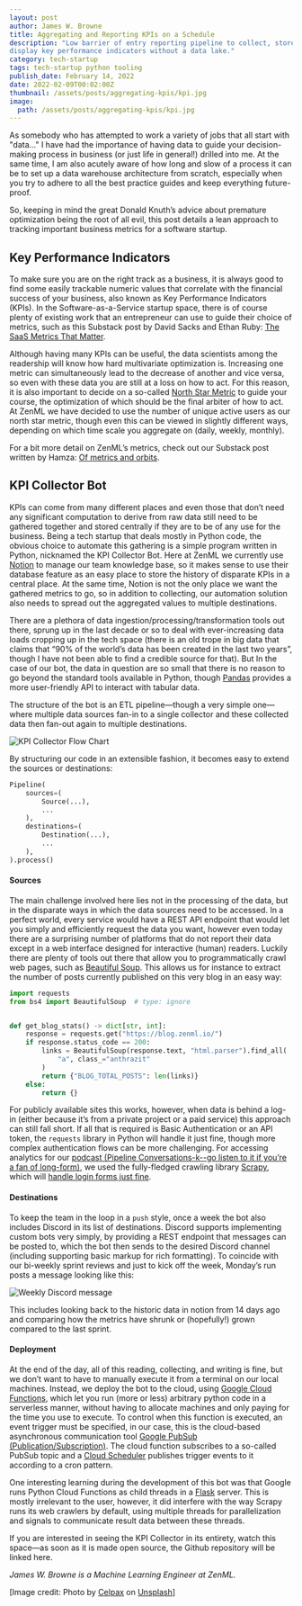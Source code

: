 ```yaml
---
layout: post
author: James W. Browne
title: Aggregating and Reporting KPIs on a Schedule
description: "Low barrier of entry reporting pipeline to collect, store, and
display key performance indicators without a data lake."
category: tech-startup
tags: tech-startup python tooling
publish_date: February 14, 2022
date: 2022-02-09T00:02:00Z
thumbnail: /assets/posts/aggregating-kpis/kpi.jpg
image:
  path: /assets/posts/aggregating-kpis/kpi.jpg
---
```


As somebody who has attempted to work a variety of jobs that all start with
"data..." I have had the importance of having data to guide your decision-making
process in business (or just life in general!) drilled into me. At the same
time, I am also acutely aware of how long and slow of a process it can be to
set up a data warehouse architecture from scratch, especially when you try to
adhere to all the best practice guides and keep everything future-proof.

So, keeping in mind the great Donald Knuth’s advice about premature
optimization being the root of all evil, this post details a lean approach to
tracking important business metrics for a software startup.

## Key Performance Indicators

To make sure you are on the right track as a business, it is always good to
find some easily trackable numeric values that correlate with the financial
success of your business, also known as Key Performance Indicators (KPIs). In
the Software-as-a-Service startup space, there is of course plenty of existing
work that an entrepreneur can use to guide their choice of metrics, such as
this Substack post by David Sacks and Ethan Ruby:
[The SaaS Metrics That Matter](https://sacks.substack.com/p/the-saas-metrics-that-matter).

Although having many KPIs can be useful, the data scientists among the
readership will know how hard multivariate optimization is. Increasing one
metric can simultaneously lead to the decrease of another and vice versa, so
even with these data you are still at a loss on how to act. For this reason, it
is also important to decide on a so-called
[North Star Metric](https://mixpanel.com/blog/north-star-metric/) to guide your
course, the optimization of which should be the final arbiter of how to act. At
ZenML we have decided to use the number of unique active users as our north
star metric, though even this can be viewed in slightly different ways,
depending on which time scale you aggregate on (daily, weekly, monthly).

For a bit more detail on ZenML’s metrics, check out our Substack post written
by Hamza:
[Of metrics and orbits](​​https://zenml.substack.com/p/of-metrics-and-orbits).

## KPI Collector Bot

KPIs can come from many different places and even those that don’t need any
significant computation to derive from raw data still need to be gathered
together and stored centrally if they are to be of any use for the business.
Being a tech startup that deals mostly in Python code, the obvious choice to
automate this gathering is a simple program written in Python, nicknamed the KPI
Collector Bot. Here at ZenML we currently use [Notion](https://www.notion.so/)
to manage our team knowledge base, so it makes sense to use their database
feature as an easy place to store the history of disparate KPIs in a central
place. At the same time, Notion is not the only place we want the gathered
metrics to go, so in addition to collecting, our automation solution also needs
to spread out the aggregated values to multiple destinations.

There are a plethora of data ingestion/processing/transformation tools out
there, sprung up in the last decade or so to deal with ever-increasing data
loads cropping up in the tech space (there is an old trope in big data that
claims that “90% of the world’s data has been created in the last two years”,
though I have not been able to find a credible source for that). But In the case
of our bot, the data in question are so small that there is no reason to go
beyond the standard tools available in Python, though
[Pandas](https://pandas.pydata.org/) provides a more user-friendly API to
interact with tabular data.

The structure of the bot is an ETL pipeline—though a very simple one—where
multiple data sources fan-in to a single collector and these collected data
then fan-out again to multiple destinations.

![KPI Collector Flow Chart](/assets/posts/aggregating-kpis/flowchart.png)

By structuring our code in an extensible fashion, it becomes easy to extend the
sources or destinations:

```python
Pipeline(
    sources=(
        Source(...),
        ...
    ),
    destinations=(
        Destination(...),
        ...
    ),
).process()
```

#### Sources

The main challenge involved here lies not in the processing of the data, but in
the disparate ways in which the data sources need to be accessed. In a perfect
world, every service would have a REST API endpoint that would let you simply
and efficiently request the data you want, however even today there are a
surprising number of platforms that do not report their data except in a web
interface designed for interactive (human) readers. Luckily there are plenty of
tools out there that allow you to programmatically crawl web pages, such as
[Beautiful Soup](https://www.crummy.com/software/BeautifulSoup/). This allows us
for instance to extract the number of posts currently published on this very
blog in an easy way:

```python
import requests
from bs4 import BeautifulSoup  # type: ignore


def get_blog_stats() -> dict[str, int]:
    response = requests.get("https://blog.zenml.io/")
    if response.status_code == 200:
        links = BeautifulSoup(response.text, "html.parser").find_all(
            "a", class_="anthrazit"
        )
        return {"BLOG_TOTAL_POSTS": len(links)}
    else:
        return {}
```

For publicly available sites this works, however, when data is behind a log-in
(either because it’s from a private project or a paid service) this approach can
still fall short. If all that is required is Basic Authentication or an API
token, the `requests` library in Python will handle it just fine, though more
complex authentication flows can be more challenging. For accessing analytics
for our [podcast (Pipeline Conversations-k--go listen to it if you’re a fan of long-form)](https://podcast.zenml.io/),
we used the fully-fledged crawling library [Scrapy](https://scrapy.org/), which
will [handle login forms just fine](https://python.gotrained.com/scrapy-formrequest-logging-in/).

#### Destinations

To keep the team in the loop in a `push` style, once a week the bot also
includes Discord in its list of destinations. Discord supports implementing
custom bots very simply, by providing a REST endpoint that messages can be
posted to, which the bot then sends to the desired Discord channel (including
supporting basic markup for rich formatting). To coincide with our bi-weekly
sprint reviews and just to kick off the week, Monday’s run posts a message
looking like this:

![Weekly Discord message](/assets/posts/aggregating-kpis/discord-hook.png)

This includes looking back to the historic data in notion from 14 days ago and
comparing how the metrics have shrunk or (hopefully!) grown compared to the last
sprint.

#### Deployment

At the end of the day, all of this reading, collecting, and writing is fine,
but we don’t want to have to manually execute it from a terminal on our local
machines. Instead, we deploy the bot to the cloud, using
[Google Cloud Functions](https://cloud.google.com/functions),
which let you run (more or less) arbitrary python code in a serverless manner,
without having to allocate machines and only paying for the time you use to
execute. To control when this function is executed, an event trigger must be
specified, in our case, this is the cloud-based asynchronous communication tool
[Google PubSub (Publication/Subscription)](https://cloud.google.com/pubsub). The
cloud function subscribes to a so-called PubSub topic and a
[Cloud Scheduler](https://cloud.google.com/scheduler) publishes trigger events
to it according to a cron pattern.

One interesting learning during the development of this bot was that Google runs
Python Cloud Functions as child threads in a
[Flask](https://flask.palletsprojects.com/en/2.0.x/) server. This is mostly
irrelevant to the user, however, it did interfere with the way Scrapy runs its
web crawlers by default, using multiple threads for parallelization and signals
to communicate result data between these threads.

If you are interested in seeing the KPI Collector in its entirety, watch this
space—as soon as it is made open source, the Github repository will be linked
here.

*James W. Browne is a Machine Learning Engineer at ZenML.*

[Image credit: Photo by
<a href="https://unsplash.com/@celpax?utm_source=unsplash&utm_medium=referral&utm_content=creditCopyText">Celpax</a>
on <a href="https://unsplash.com/s/photos/kpi?utm_source=unsplash&utm_medium=referral&utm_content=creditCopyText">Unsplash</a>]
